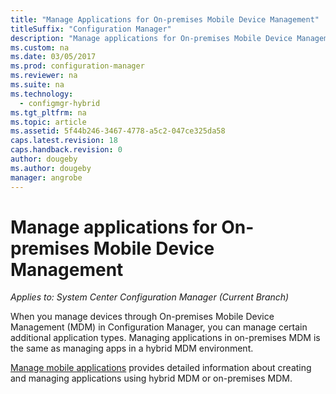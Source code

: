 ```yaml
---
title: "Manage Applications for On-premises Mobile Device Management"
titleSuffix: "Configuration Manager"
description: "Manage applications for On-premises Mobile Device Management."
ms.custom: na
ms.date: 03/05/2017
ms.prod: configuration-manager
ms.reviewer: na
ms.suite: na
ms.technology:
  - configmgr-hybrid
ms.tgt_pltfrm: na
ms.topic: article
ms.assetid: 5f44b246-3467-4778-a5c2-047ce325da58
caps.latest.revision: 18
caps.handback.revision: 0
author: dougeby
ms.author: dougeby
manager: angrobe
---
```

# Manage applications for On-premises Mobile Device Management

*Applies to: System Center Configuration Manager (Current Branch)*

When you manage devices through On-premises Mobile Device Management (MDM) in Configuration Manager, you can manage certain additional application types. Managing applications in on-premises MDM is the same as managing apps in a hybrid MDM environment.

[Manage mobile applications](management-tasks-applications.md) provides detailed information about creating and managing applications using hybrid MDM or on-premises MDM.
